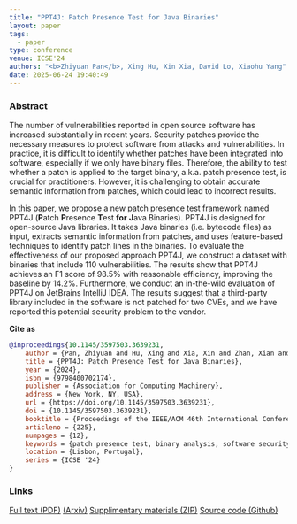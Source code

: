 ```yaml
---
title: "PPT4J: Patch Presence Test for Java Binaries"
layout: paper
tags:
  - paper
type: conference
venue: ICSE'24
authors: "<b>Zhiyuan Pan</b>, Xing Hu, Xin Xia, David Lo, Xiaohu Yang"
date: 2025-06-24 19:40:49
---
```


### Abstract

The number of vulnerabilities reported in open source software has increased substantially in recent years. Security patches provide the necessary measures to protect software from attacks and vulnerabilities. In practice, it is difficult to identify whether patches have been integrated into software, especially if we only have binary files. Therefore, the ability to test whether a patch is applied to the target binary, a.k.a. patch presence test, is crucial for practitioners. However, it is challenging to obtain accurate semantic information from patches, which could lead to incorrect results.

In this paper, we propose a new patch presence test framework named PPT4J (**P**atch **P**resence **T**est **for** **J**ava Binaries). PPT4J is designed for open-source Java libraries. It takes Java binaries (i.e. bytecode files) as input, extracts semantic information from patches, and uses feature-based techniques to identify patch lines in the binaries. To evaluate the effectiveness of our proposed approach PPT4J, we construct a dataset with binaries that include 110 vulnerabilities. The results show that PPT4J achieves an F1 score of 98.5% with reasonable efficiency, improving the baseline by 14.2%. Furthermore, we conduct an in-the-wild evaluation of PPT4J on JetBrains IntelliJ IDEA. The results suggest that a third-party library included in the software is not patched for two CVEs, and we have reported this potential security problem to the vendor.

**Cite as**

```bibtex
@inproceedings{10.1145/3597503.3639231,
    author = {Pan, Zhiyuan and Hu, Xing and Xia, Xin and Zhan, Xian and Lo, David and Yang, Xiaohu},
    title = {PPT4J: Patch Presence Test for Java Binaries},
    year = {2024},
    isbn = {9798400702174},
    publisher = {Association for Computing Machinery},
    address = {New York, NY, USA},
    url = {https://doi.org/10.1145/3597503.3639231},
    doi = {10.1145/3597503.3639231},
    booktitle = {Proceedings of the IEEE/ACM 46th International Conference on Software Engineering},
    articleno = {225},
    numpages = {12},
    keywords = {patch presence test, binary analysis, software security},
    location = {Lisbon, Portugal},
    series = {ICSE '24}
}
```

### Links
[Full text (PDF)](/files/link_to_file.pdf) [(Arxiv)](https://arxiv.org/abs/arxiv_doi)
[Supplimentary materials (ZIP)](/files/link_to_file.zip)
[Source code (Github)](https://github.com/)